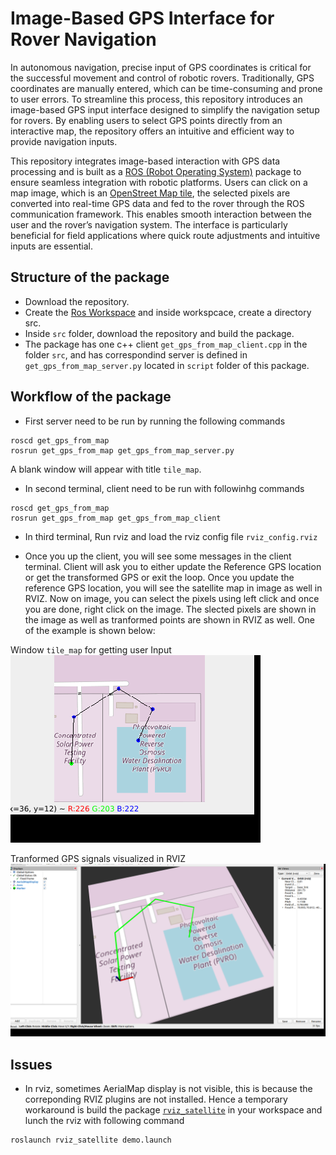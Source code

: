 # Image-Based GPS Interface for Rover Navigation
In autonomous navigation, precise input of GPS coordinates is critical for the successful movement and control of robotic rovers. Traditionally, GPS coordinates are manually entered, which can be time-consuming and prone to user errors. To streamline this process, this repository introduces an image-based GPS input interface designed to simplify the navigation setup for rovers. By enabling users to select GPS points directly from an interactive map, the repository offers an intuitive and efficient way to provide navigation inputs.

This repository integrates image-based interaction with GPS data processing and is built as a [ROS (Robot Operating System)](http://wiki.ros.org/noetic/Installation/Ubuntu) package to ensure seamless integration with robotic platforms. Users can click on a map image, which is an [OpenStreet Map tile](https://www.openstreetmap.org/), the selected pixels are converted into real-time GPS data and fed to the rover through the ROS communication framework. This enables smooth interaction between the user and the rover’s navigation system. The interface is particularly beneficial for field applications where quick route adjustments and intuitive inputs are essential.



	
	
## Structure of the package
* Download the repository.
* Create the [Ros Workspace](http://wiki.ros.org/catkin/Tutorials/create_a_workspace) and inside workspcace, create a directory src.
* Inside `src` folder, download the repository and build the package.
* The package has one c++ client `get_gps_from_map_client.cpp` in the folder `src`, and has correspondind server is defined in `get_gps_from_map_server.py` located in `script` folder of this package.



## Workflow of the package
* First server need to be run by running the following commands
```
roscd get_gps_from_map	
rosrun get_gps_from_map get_gps_from_map_server.py
```
A blank window will appear with title `tile_map`.

* In second terminal, client need to be run with followinhg commands
```
roscd get_gps_from_map
rosrun get_gps_from_map get_gps_from_map_client
```

* In third terminal, Run rviz and load the rviz config file `rviz_config.rviz`

		
* Once you up the client, you will see some messages in the client terminal. Client will ask you to either update the Reference GPS location or get the transformed GPS or exit the loop. Once you update the reference GPS location, you will see the satellite map in image as well in RVIZ. Now on image, you can select the pixels using left click and once you are done, right click on the image. The slected pixels are shown in the image as well as tranformed points are shown in RVIZ as well. One of the example is shown below:

Window `tile_map` for getting user Input
![Alt text](.tile_map.png?raw=true "User Interface")


Tranformed GPS signals visualized in RVIZ
![Alt text](.Rviz.png?raw=true "RVIZ")



## Issues
* In rviz, sometimes AerialMap display is not visible, this is because the correponding RVIZ plugins are not installed. Hence a temporary workaround is build the package [`rviz_satellite`](https://github.com/nobleo/rviz_satellite/tree/ros1) in your workspace and lunch the rviz with following command
```
roslaunch rviz_satellite demo.launch
``` 
